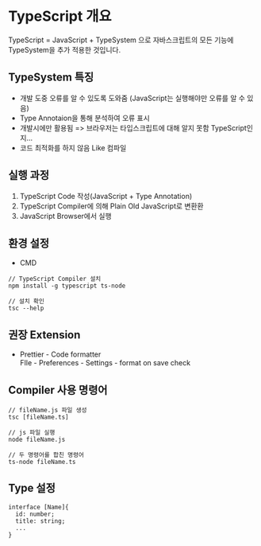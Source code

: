 # TypeScript 개요

TypeScript = JavaScript + TypeSystem 으로 자바스크립트의 모든 기능에 TypeSystem을 추가 적용한 것입니다.

## TypeSystem 특징

- 개발 도중 오류를 알 수 있도록 도와줌 (JavaScript는 실행해야만 오류를 알 수 있음)
- Type Annotaion을 통해 분석하여 오류 표시
- 개발시에만 활용됨 => 브라우저는 타입스크립트에 대해 알지 못함 TypeScript인지...
- 코드 최적화를 하지 않음 Like 컴파일

## 실행 과정

1. TypeScript Code 작성(JavaScript + Type Annotation)
2. TypeScript Compiler에 의해 Plain Old JavaScript로 변환환
3. JavaScript Browser에서 실행

## 환경 설정

- CMD

```
// TypeScript Compiler 설치
npm install -g typescript ts-node

// 설치 확인
tsc --help
```

## 권장 Extension

- Prettier - Code formatter  
  FIle - Preferences - Settings - format on save check

## Compiler 사용 명령어

```
// fileName.js 파일 생성
tsc [fileName.ts]

// js 파일 실행
node fileName.js

// 두 명령어를 합친 명령어
ts-node fileName.ts
```

## Type 설정

```
interface [Name]{
  id: number;
  title: string;
  ...
}
```
